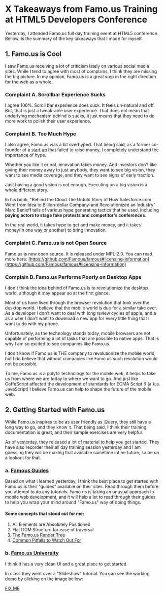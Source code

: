 # X Takeaways from Famo.us Training at HTML5 Developers Conference

Yesterday, I attended Famo.us full day training event at HTML5 conference. Bellow, is the summary of the key takeaways that I made for myself.

## 1. Famo.us is Cool

I saw Famo.us receiving a lot of criticism lately on various social media sites. While I tend to agree with most of complains, I think they are missing the big picture. In my opinion, Famo.us is a great step in the right direction for the web as a whole. 

### Complaint A. Scrollbar Experience Sucks

I agree 100%. Scroll bar experience does suck. It feels un-natural and off. But, that is just a tweak-able user experience. That does not mean that underlying mechanism behind is sucks, it just means that they need to do more work to polish their user experience.

### Complaint B. Too Much Hype

I also agree, Famo.us was a bit overhyped. That being said, as a former co-founder of a [start up](http://www.digispoke.com/) that failed to raise money, I completely understand the importance of hype.

Whether you like it or not, innovation takes money. And investors don't like giving their money away to just anybody, they want to see big vision, they want to see media coverage, and they want to see signs of early traction. 

Just having a good vision is not enough. Executing on a big vision is a whole different story. 

In his book, "Behind the Cloud The Untold Story of How Salesforce.com Went from Idea to Billion-dollar Company-and Revolutionized an Industry" Marc Benioff tells of various hype generating tactics that he used, including **paying actors to stage fake protests and competitor's conferences**.

In the real world, it takes hype to get and make money, and it takes money(in one way or another) to bring innovation.

### Complaint C. Famo.us is not Open Source

Famo.us is now open source. It is released under MPL-2.0. You can read more here: [https://github.com/Famous/famous#licensing-information](https://github.com/Famous/famous#licensing-information)

### Complain D. Famo.us Performs Poorly on Desktop Apps

I don't think the idea behind of Famo.us is to revolutionize the desktop world, although it may appear so at the first glance.

Most of us have lived through the browser revolution that took over the desktop world. I believe that the mobile world is due for a similar take over. As a developer I don't want to deal with long review cycles of apple, and a as a user I don't want to download a new app for every little thing that I want to do with my phone.

Unfortunately, as the technology stands today, mobile browsers are not capable of performing a lot of tasks that are possible to native apps. That is why I am so excited to see companies like Famo.us.

I don't know if Famo.us is THE company to revolutionize the mobile world, but I do believe that without companies like Famo.us such revolution would not be possible.

To me, Famo.us is a polyfill technology for the mobile web, it helps to take us from where we are today to where we want to go. And just like CoffeScript affected the development of standards for ECMA Script 6 (a.k.a. JavaScript) I believe Famo.us can help to shape the future of the mobile web.

## 2. Getting Started with Famo.us

While Famo.us inspires to be as user friendly as jQuery, they still have a long way to go, and they know it. That being said, I think their training documentation is great, and their sample exercises are very helpful.

As of yesterday, they released a lot of material to help you get started. They have also recorder their all day training session yesterday and I am guessing they will be making that available sometime int he future, so be on a lookout for that.

### a. [Famous Guides](https://famo.us/guides)

Based on what I learned yesterday, I think the best place to get started with Famo.us is their "guides" available on their sites. Read through them before you attempt to do any tutorials. Famo.us is taking an unusual approach to mobile web development, and it will help a lot to read through their guides to help you wrap your mind around "Famo.us" way of doing things.

#### Some concepts that stood out for me:

1. All Elements are Absolutely Positioned
2. Flat DOM Structure for ease of traversal
3. [The Famo.us Render Tree](https://famo.us/guides/dev/render-tree.html)
4. [Common Pitfalls to Watch Out For](https://famo.us/guides/dev/pitfalls.html)

### b. [Famo.us University](https://famo.us/university)

I think it has a very clean UI and a great place to get started.

In class they went over a "Slideshow" tutorial. You can see the working demo by clicking on the image bellow:

[FIX ME](https://famo.us/university/famous-101/slideshow/36/)